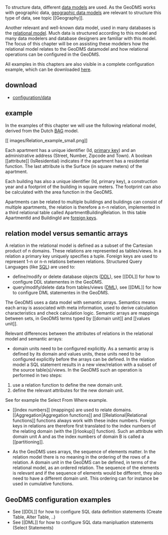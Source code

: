 To structure data, different [data models](https://en.wikipedia.org/wiki/Data_model) are used. As the GeoDMS works with geographic data, [geographic
data models](https://en.wikipedia.org/wiki/Data_model#Geographic_data_model) are relevant to structure this type of data, see topic [[Geography]].

Another relevant and well-known data model, used in many databases is the [relational model](https://en.wikipedia.org/wiki/Relational_model). Much data is structured according to this model and many data modelers and database designers are familiar with this model. The focus of this chapter will be on assisting these modelers how the relational model relates to the GeoDMS datamodel and how relational operations can be configured in the GeoDMS.

All examples in this chapters are also visible in a complete configuration example, which can be downloaded
[here](http://www.objectvision.nl/outgoing/GeoDMS_Academy/geodms_academy_relationalmodel_20190813.zip).

## download

-   [configuration/data](https://www.geodms.nl/downloads/GeoDMS_Academy/geodms_academy_relationalmodel_20230817.zip)

## example

In the examples of this chapter we will use the following relational model, derived from the Dutch [BAG](https://github.com/ObjectVision/BAG-Tools/wiki/BAG) model.

[[ images/Relation_example_small.png]]

Each apartment has a unique identifier (Id, [primary key](https://en.wikipedia.org/wiki/Relational_database#Primary_key)) and an administrative address (Street, Number, Zipcode and Town). A boolean [[attribute]] (IsResidential) indicates if the apartment has a residential function. The last attribute is the Surface (in square meters) of the apartment.

Each building has also a unique identifier (Id, primary key), a construction year and a footprint of the building in square meters. The footprint can also be calculated with the area function in the GeoDMS.

Apartments can be related to multiple buildings and buildings can consist of multiple apartments, the relation is therefore a n-n relation, implemented in a third relational table called ApartmentBuildingRelation. In this table ApartmentId and BuildingId are [foreign keys](https://en.wikipedia.org/wiki/Relational_database#Foreign_key).

## relation model versus semantic arrays

A relation in the relational model is defined as a subset of the Cartesian product of n domains. These relations are represented as tables/views. In a relation a primary key uniquely specifies a tuple. Foreign keys are used to represent 1-n or n-n relations between relations. Structured Query Languages (like [SQL](https://en.wikipedia.org/wiki/SQL)) are used to:

-   define/modify or delete database objects ([DDL](https://nl.wikipedia.org/wiki/Data_definition_language)), see [[DDL]] for how to configure DDL statementes in the GeoDMS.
-   query/modify/delete data from tables/views ([DML](https://en.wikipedia.org/wiki/Data_manipulation_language)), see [[DML]] for how to configure DML statementes in the GeoDMS.

The GeoDMS uses a data model with semantic arrays. Semantics means each array is associated with meta information, used to derive calculation characteristics and check calculation logic. Semantic arrays are mappings between sets, in GeoDMS terms typed by [[domain unit]] and [[values unit]].

Relevant differences between the attributes of relations in the relational model and semantic arrays:

-   domain units need to be configured explicitly. As a semantic array is defined by its domain and values units, these units need to be configured explicitly before the arrays can be defined. In the relation model a SQL statement results in a new view/relation with a subset of the source table(s)/views. In the GeoDMS such an operation is performed in two steps:

1.  use a relation function to define the new domain unit.
2.  define the relevant attributes for the new domain unit.

See for example the Select From Where example.

-   [[index numbers]] (mappings) are used to relate domains. [[Aggregation|Aggregation functions]] and [[Relational|Relational functions]] functions always work with these index numbers. Foreign keys in relations are therefore first translated to the index numbers of the relating domain (with the
[[rlookup]] function). Such an attribute with domain unit A and as the index numbers of domain B is called a [[partitioning]].

-   As the GeoDMS uses arrays, the sequence of elements matter. In the relation model there is no meaning in the ordering of the rows of a relation. A domain unit in the GeoDMS can be defined, in terms of the relational model, as an ordered relation. The sequence of the elements is relevant and if the     sequence of elements would be different, they also need to have a different domain unit. This ordering can for instance be used in cumulative functions.

## GeoDMS configuration examples

-   See [[DDL]] for how to configure SQL data definition statements (Create Table, Alter Table, ..)
-   See [[DML]] for how to configure SQL data manipluation statements (Select Statements)